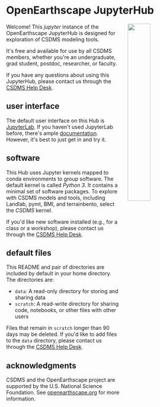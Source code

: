 # OpenEarthscape JupyterHub <!-- : jupyter lab frontier -->

<img align="right" style="margin:0 0 20px 20px" width="35%" height="35%" src="./data/oes-logo.png">

Welcome! This *jupyter* instance of the OpenEarthscape JupyterHub
is designed for exploration of CSDMS modeling tools.
<!-- Welcome! This *lab* instance of the OpenEarthscape JupyterHub
is designed for running workshops and classes. -->
<!-- Welcome! This *frontier* instance of the OpenEarthscape JupyterHub
is designed for running models. -->

It's free and available for use by all CSDMS members,
whether you're an undergraduate,
grad student, postdoc, researcher, or faculty.

If you have any questions about using this JupyterHub, please contact us
through the [CSDMS Help Desk](https://csdms.github.io/help-desk).

## user interface

The default user interface on this Hub is [JupyterLab](https://jupyter.org/).
If you haven't used JupyterLab before,
there's ample [documentation](https://jupyterlab.readthedocs.io/).
However, it's best to just get in and try it.

## software

This Hub uses Jupyter kernels mapped to conda environments to group software.
The default kernel is called *Python 3*.
It contains a minimal set of software packages.
To explore with CSDMS models and tools, including Landlab, pymt, BMI, and terrainbento,
select the *CSDMS* kernel.

If you'd like new software installed (e.g., for a class or a workshop), please contact us through the [CSDMS Help Desk](https://csdms.github.io/help-desk).

## default files

This README and pair of directories are included by default in your home directory.
The directories are:

* `data`: A read-only directory for storing and sharing data
* `scratch`: A read-write directory for sharing code, notebooks, or other files with other users

Files that remain in `scratch` longer than 90 days may be deleted.
If you'd like to add files to the `data` directory,
please contact us through the [CSDMS Help Desk](https://csdms.github.io/help-desk).

## acknowledgments

CSDMS and the OpenEarthscape project are supported by the U.S. National Science
Foundation. See [openearthscape.org](http://openearthscape.org) for more information.
